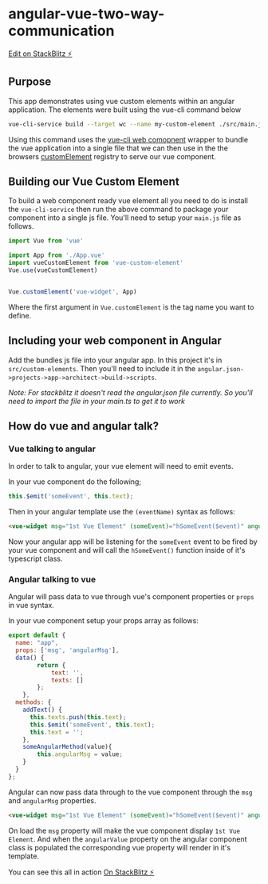 # angular-vue-two-way-communication

[Edit on StackBlitz ⚡️](https://stackblitz.com/edit/angular-vue-two-way-communication)

## Purpose
This app demonstrates using vue custom elements within an angular application. The elements were built using the vue-cli command below

```bash
vue-cli-service build --target wc --name my-custom-element ./src/main.js
```
Using this command uses the [vue-cli web comopnent](https://cli.vuejs.org/guide/build-targets.html#web-component) wrapper to bundle the vue application into a single file that we can then use in the the browsers [customElement](https://developer.mozilla.org/en-US/docs/Web/API/Window/customElements) registry to serve our vue component.

## Building our Vue Custom Element

To build a web component ready vue element all you need to do is install the `vue-cli-service` then run the above command to package your component into a single js file. You'll need to setup your `main.js` file as follows.

```js
import Vue from 'vue'

import App from './App.vue'
import vueCustomElement from 'vue-custom-element'
Vue.use(vueCustomElement)


Vue.customElement('vue-widget', App)
```
Where the first argument in `Vue.customElement` is the tag name you want to define.

## Including your web component in Angular

Add the bundles js file into your angular app. In this project it's in `src/custom-elements`. Then you'll need to include it in the `angular.json->projects->app->architect->build->scripts`. 

*Note: For stackblitz it doesn't read the angular.json file currently. So you'll need to import the file in your main.ts to get it to work*

## How do vue and angular talk?
### Vue talking to angular
In order to talk to angular, your vue element will need to emit events.

In your vue component do the following;
```js
this.$emit('someEvent', this.text);
```

Then in your angular template use the `(eventName)` syntax as follows:

```html
<vue-widget msg="1st Vue Element" (someEvent)="hSomeEvent($event)" angularMsg="{{angularValue}}"></vue-widget>
```

Now your angular app will be listening for the `someEvent` event to be fired by your vue component and will call the `hSomeEvent()` function inside of it's typescript class.

### Angular talking to vue
Angular will pass data to vue through vue's component properties or `props` in vue syntax. 

In your vue component setup your props array as follows:

```js
export default {
  name: "app",
  props: ['msg', 'angularMsg'],
  data() {
        return {
            text: '',
            texts: []
        };
    },
  methods: {
    addText() {
      this.texts.push(this.text);
      this.$emit('someEvent', this.text);
      this.text = '';
    },
    someAngularMethod(value){
        this.angularMsg = value;
    }
  }
};
```

Angular can now pass data through to the vue component through the `msg` and `angularMsg` properties. 

```html
<vue-widget msg="1st Vue Element" (someEvent)="hSomeEvent($event)" angularMsg="{{angularValue}}"></vue-widget>
```

On load the `msg` property will make the vue component display `1st Vue Element`. And when the `angularValue` property on the angular component class is populated the corresponding vue property will render in it's template. 

You can see this all in action [On StackBlitz ⚡️](https://stackblitz.com/edit/angular-vue-two-way-communication)
